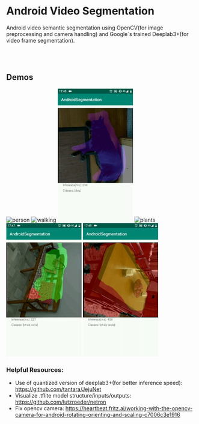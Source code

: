# Android Video Segmentation
Android video semantic segmentation using OpenCV(for image preprocessing and camera handling) and Google´s trained Deeplab3+(for video frame segmentation).

<br></br>
## Demos
<img src="Demos/person.gif" alt="person" width="200" height="355">
<img src="Demos/walking.gif" alt="walking" width="200" height="355">
<img src="Demos/dog.gif" alt="dog" width="200" height="355">
<img src="Demos/plants.gif" alt="plants" width="200" height="355">
<img src="Demos/sofa.gif" alt="sofa" width="200" height="355">
<img src="Demos/table_chairs.gif" alt="table_chairs" width="200" height="355">

### Helpful Resources:
* Use of quantized version of deeplab3+(for better inference speed): https://github.com/tantara/JejuNet
* Visualize .tflite model structure/inputs/outputs: https://github.com/lutzroeder/netron
* Fix opencv camera: https://heartbeat.fritz.ai/working-with-the-opencv-camera-for-android-rotating-orienting-and-scaling-c7006c3e1916
